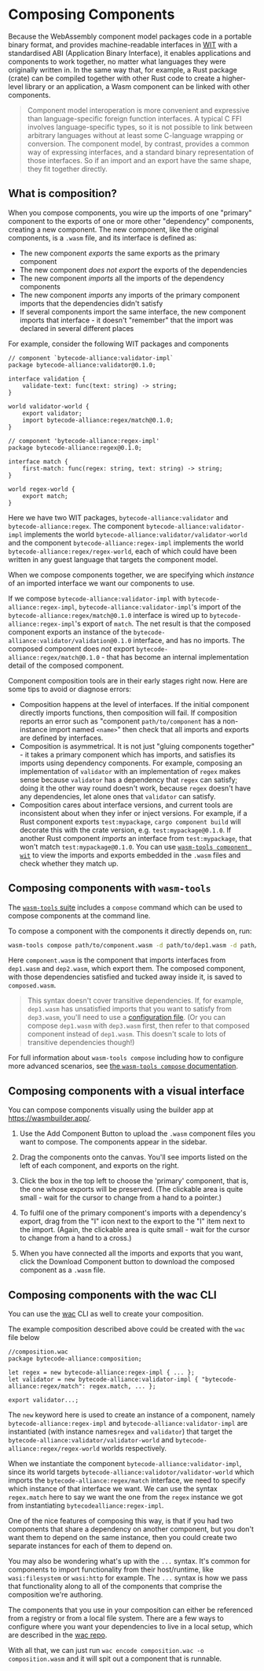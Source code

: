 # Composing Components

Because the WebAssembly component model packages code in a portable binary format, and provides machine-readable interfaces in [WIT](../design/wit.md) with a standardised ABI (Application Binary Interface), it enables applications and components to work together, no matter what languages they were originally written in. In the same way that, for example, a Rust package (crate) can be compiled together with other Rust code to create a higher-level library or an application, a Wasm component can be linked with other components.

> Component model interoperation is more convenient and expressive than language-specific foreign function interfaces. A typical C FFI involves language-specific types, so it is not possible to link between arbitrary languages without at least some C-language wrapping or conversion. The component model, by contrast, provides a common way of expressing interfaces, and a standard binary representation of those interfaces. So if an import and an export have the same shape, they fit together directly.

## What is composition?

When you compose components, you wire up the imports of one "primary" component to the exports of one or more other "dependency" components, creating a new component. The new component, like the original components, is a `.wasm` file, and its interface is defined as:

* The new component _exports_ the same exports as the primary component
* The new component _does not export_ the exports of the dependencies
* The new component _imports_ all the imports of the dependency components
* The new component _imports_ any imports of the primary component imports that the dependencies didn't satisfy
* If several components import the same interface, the new component imports that interface - it doesn't "remember" that the import was declared in several different places

For example, consider the following WIT packages and components

```wit
// component `bytecode-alliance:validator-impl`
package bytecode-alliance:validator@0.1.0;

interface validation {
    validate-text: func(text: string) -> string;
}

world validator-world {
    export validator;
    import bytecode-alliance:regex/match@0.1.0;
}

// component 'bytecode-alliance:regex-impl'
package bytecode-alliance:regex@0.1.0;

interface match {
    first-match: func(regex: string, text: string) -> string;
}

world regex-world {
    export match;
}
```

Here we have two WIT packages, `bytecode-alliance:validator` and `bytecode-alliance:regex`.  The component `bytecode-alliance:validator-impl` implements the world `bytecode-alliance:validator/validator-world` and the component `bytecode-alliance:regex-impl` implements the world `bytecode-alliance:regex/regex-world`, each of which could have been written in any guest language that targets the component model.

When we compose components together, we are specifying which *instance* of an imported interface we want our components to use.

If we compose `bytecode-alliance:validator-impl` with `bytecode-alliance:regex-impl`, `bytecode-alliance:validator-impl`'s import of the `bytecode-alliance:regex/match@0.1.0` interface is wired up to `bytecode-alliance:regex-impl`'s export of `match`. The net result is that the composed component exports an instance of the `bytecode-alliance:validator/validation@0.1.0` interface, and has no imports. The composed component does _not_ export `bytecode-alliance:regex/match@0.1.0` - that has become an internal implementation detail of the composed component.

Component composition tools are in their early stages right now.  Here are some tips to avoid or diagnose errors:

* Composition happens at the level of interfaces. If the initial component directly imports functions, then composition will fail. If composition reports an error such as "component `path/to/component` has a non-instance import named `<name>`" then check that all imports and exports are defined by interfaces.
* Composition is asymmetrical. It is not just "gluing components together" - it takes a primary component which has imports, and satisfies its imports using dependency components. For example, composing an implementation of `validator` with an implementation of `regex` makes sense because `validator` has a dependency that `regex` can satisfy; doing it the other way round doesn't work, because `regex` doesn't have any dependencies, let alone ones that `validator` can satisfy.
* Composition cares about interface versions, and current tools are inconsistent about when they infer or inject versions. For example, if a Rust component exports `test:mypackage`, `cargo component build` will decorate this with the crate version, e.g. `test:mypackage@0.1.0`. If another Rust component _imports_ an interface from `test:mypackage`, that won't match `test:mypackage@0.1.0`. You can use [`wasm-tools component wit`](https://github.com/bytecodealliance/wasm-tools/tree/main/crates/wit-component) to view the imports and exports embedded in the `.wasm` files and check whether they match up.

## Composing components with `wasm-tools`

The [`wasm-tools` suite](https://github.com/bytecodealliance/wasm-tools) includes a `compose` command which can be used to compose components at the command line.

To compose a component with the components it directly depends on, run:

```sh
wasm-tools compose path/to/component.wasm -d path/to/dep1.wasm -d path/to/dep2.wasm -o composed.wasm
```

Here `component.wasm` is the component that imports interfaces from `dep1.wasm` and `dep2.wasm`, which export them. The composed component, with those dependencies satisfied and tucked away inside it, is saved to `composed.wasm`.

> This syntax doesn't cover transitive dependencies. If, for example, `dep1.wasm` has unsatisfied imports that you want to satisfy from `dep3.wasm`, you'll need to use a [configuration file](https://github.com/bytecodealliance/wasm-tools/blob/main/crates/wasm-compose/CONFIG.md). (Or you can compose `dep1.wasm` with `dep3.wasm` first, then refer to that composed component instead of `dep1.wasm`. This doesn't scale to lots of transitive dependencies though!)

For full information about `wasm-tools compose` including how to configure more advanced scenarios, see [the `wasm-tools compose` documentation](https://github.com/bytecodealliance/wasm-tools/tree/main/crates/wasm-compose).

## Composing components with a visual interface

You can compose components visually using the builder app at https://wasmbuilder.app/.

1. Use the Add Component Button to upload the `.wasm` component files you want to compose. The components appear in the sidebar.

2. Drag the components onto the canvas. You'll see imports listed on the left of each component, and exports on the right.

3. Click the box in the top left to choose the 'primary' component, that is, the one whose exports will be preserved. (The clickable area is quite small - wait for the cursor to change from a hand to a pointer.)

4. To fulfil one of the primary component's imports with a dependency's export, drag from the "I" icon next to the export to the "I" item next to the import. (Again, the clickable area is quite small - wait for the cursor to change from a hand to a cross.)

5. When you have connected all the imports and exports that you want, click the Download Component button to download the composed component as a `.wasm` file.

## Composing components with the wac CLI

You can use the [wac](https://github.com/bytecodealliance/wac) CLI as well to create your composition.

The example composition described above could be created with the `wac` file below

```
//composition.wac
package bytecode-alliance:composition;

let regex = new bytecode-alliance:regex-impl { ... };
let validator = new bytecode-alliance:validator-impl { "bytecode-alliance:regex/match": regex.match, ... };

export validator...;
```

The `new` keyword here is used to create an instance of a component, namely `bytecode-alliance:regex-impl` and `bytecode-alliance:validator-impl` are instantiated (with instance names`regex` and `validator`) that target the `bytecode-alliance:validator/validator-world` and `bytecode-alliance:regex/regex-world` worlds respectively. 

When we instantiate the component `bytecode-alliance:validator-impl`, since its world targets `bytecode-alliance:validotor/validator-world` which imports the `bytecode-alliance:regex/match` interface, we need to specify which instance of that interface we want.  We can use the syntax `regex.match` here to say we want the one from the `regex` instance we got from instantiating `bytecodealliance:regex-impl`.

One of the nice features of composing this way, is that if you had two components that share a dependency on another component, but you don't want them to depend on the same instance, then you could create two separate instances for each of them to depend on.

You may also be wondering what's up with the `...` syntax.  It's common for components to import functionality from their host/runtime, like `wasi:filesystem` or `wasi:http` for example.  The `...` syntax is how we pass that functionality along to all of the components that comprise the composition we're authoring.

The components that you use in your composition can either be referenced from a registry or from a local file system.  There are a few ways to configure where you want your dependencies to live in a local setup, which are described in the [wac repo](https://github.com/bytecodealliance/wac#dependencies).

With all that, we can just run `wac encode composition.wac -o composition.wasm` and it will spit out a component that is runnable.

